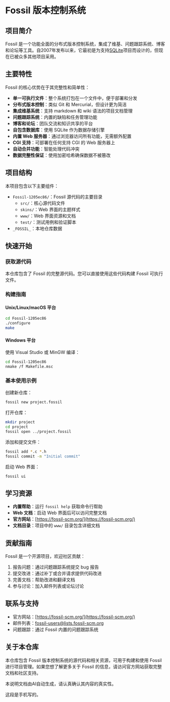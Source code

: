 # Fossil 版本控制系统

## 项目简介

Fossil 是一个功能全面的分布式版本控制系统，集成了维基、问题跟踪系统、博客和论坛等工具。自2007年发布以来，它最初是为支持[SQLite](https://sqlite.org)项目而设计的，但现在已被众多其他项目采用。

## 主要特性

Fossil 的核心优势在于其完整性和简单性：

- **单一可执行文件**：整个系统打包在一个文件中，便于部署和分发
- **分布式版本控制**：类似 Git 和 Mercurial，但设计更为简洁
- **集成维基系统**：支持 markdown 和 wiki 语法的项目文档管理
- **问题跟踪系统**：内置的缺陷和任务管理功能
- **博客和论坛**：团队交流和知识共享的平台
- **自包含数据库**：使用 SQLite 作为数据存储引擎
- **内置 Web 服务器**：通过浏览器访问所有功能，无需额外配置
- **CGI 支持**：可部署在任何支持 CGI 的 Web 服务器上
- **自动合并功能**：智能处理代码冲突
- **数据完整性保证**：使用加密哈希确保数据不被篡改

## 项目结构

本项目包含以下主要组件：

- `Fossil-1205ec86/`：Fossil 源代码的主要目录
  - `src/`：核心源代码文件
  - `skins/`：Web 界面的主题样式
  - `www/`：Web 界面资源和文档
  - `test/`：测试用例和验证脚本
- `_FOSSIL_`：本地仓库数据

## 快速开始

### 获取源代码

本仓库包含了 Fossil 的完整源代码。您可以直接使用这些代码构建 Fossil 可执行文件。

### 构建指南

#### Unix/Linux/macOS 平台

```bash
cd Fossil-1205ec86
./configure
make
```

#### Windows 平台

使用 Visual Studio 或 MinGW 编译：

```bash
cd Fossil-1205ec86
nmake /f Makefile.msc
```

### 基本使用示例

创建新仓库：
```bash
fossil new project.fossil
```

打开仓库：
```bash
mkdir project
cd project
fossil open ../project.fossil
```

添加和提交文件：
```bash
fossil add *.c *.h
fossil commit -m "Initial commit"
```

启动 Web 界面：
```bash
fossil ui
```

## 学习资源

- **内置帮助**：运行 `fossil help` 获取命令行帮助
- **Web 文档**：启动 Web 界面后可以访问完整文档
- **官方网站**：[https://fossil-scm.org/](https://fossil-scm.org/)
- **文档目录**：项目中的 `www/` 目录包含详细文档

## 贡献指南

Fossil 是一个开源项目，欢迎社区贡献：

1. 报告问题：通过问题跟踪系统提交 bug 报告
2. 提交改进：通过补丁或合并请求提供代码改进
3. 完善文档：帮助改进和翻译文档
4. 参与讨论：加入邮件列表或论坛讨论


## 联系与支持

- 官方网站：[https://fossil-scm.org/](https://fossil-scm.org/)
- 邮件列表：fossil-users@lists.fossil-scm.org
- 问题跟踪：通过 Fossil 内置的问题跟踪系统

## 关于本仓库

本仓库包含 Fossil 版本控制系统的源代码和相关资源，可用于构建和使用 Fossil 进行项目管理。如果您想了解更多关于 Fossil 的信息，请访问官方网站获取完整文档和社区支持。

本说明文档由AI自动生成，请认真确认其内容的真实性。

这段是手机写的。
